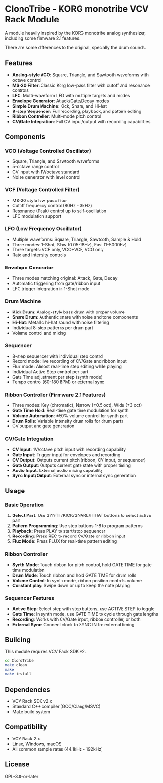 # ClonoTribe - KORG monotribe VCV Rack Module

A module heavily inspired by the KORG monotribe analog synthesizer, including some firmware 2.1 features.

There are some differences to the original, specially the drum sounds. 

## Features

- **Analog-style VCO**: Square, Triangle, and Sawtooth waveforms with octave control
- **MS-20 Filter**: Classic Korg low-pass filter with cutoff and resonance controls
- **LFO**: Multi-waveform LFO with  multiple targets and modes
- **Envelope Generator**: Attack/Gate/Decay modes
- **Simple Drum Machine**: Kick, Snare, and Hi-hat
- **8-step Sequencer**: Full recording, playback, and pattern editing
- **Ribbon Controller**: Multi-mode pitch control
- **CV/Gate Integration**: Full CV input/output with recording capabilities

## Components

### VCO (Voltage Controlled Oscillator)
- Square, Triangle, and Sawtooth waveforms
- 5-octave range control
- CV input with 1V/octave standard
- Noise generator with level control

### VCF (Voltage Controlled Filter) 
- MS-20 style low-pass filter
- Cutoff frequency control (80Hz - 8kHz)
- Resonance (Peak) control up to self-oscillation
- LFO modulation support

### LFO (Low Frequency Oscillator)
- Multiple waveforms: Square, Triangle, Sawtooth, Sample & Hold
- Three modes: 1-Shot, Slow (0.05-18Hz), Fast (1-5000Hz)
- Three targets: VCF only, VCO+VCF, VCO only
- Rate and Intensity controls

### Envelope Generator
- Three modes matching original: Attack, Gate, Decay
- Automatic triggering from gate/ribbon input
- LFO trigger integration in 1-Shot mode

### Drum Machine
- **Kick Drum**: Analog-style bass drum with proper volume
- **Snare Drum**: Authentic snare with noise and tone components
- **Hi-Hat**: Metallic hi-hat sound with noise filtering
- Individual 8-step patterns per drum part
- Volume control and mixing

### Sequencer
- 8-step sequencer with individual step control
- Record mode: live recording of CV/Gate and ribbon input
- Flux mode: Almost real-time step editing while playing
- Individual Active Step control per part
- Gate Time adjustment per step (synth mode)
- Tempo control (60-180 BPM) or external sync

### Ribbon Controller (Firmware 2.1 Features)
- Three modes: Key (chromatic), Narrow (±0.5 oct), Wide (±3 oct)
- **Gate Time Hold**: Real-time gate time modulation for synth
- **Volume Automation**: ±50% volume control for synth part
- **Drum Rolls**: Variable intensity drum rolls for drum parts
- CV output and gate generation

### CV/Gate Integration
- **CV Input**: 1V/octave pitch input with recording capability
- **Gate Input**: Trigger input for envelopes and recording
- **CV Output**: Outputs current pitch (ribbon, CV input, or sequencer)
- **Gate Output**: Outputs current gate state with proper timing
- **Audio Input**: External audio mixing capability
- **Sync Input/Output**: External sync or internal sync generation

## Usage

### Basic Operation
1. **Select Part**: Use SYNTH/KICK/SNARE/HIHAT buttons to select active part
2. **Pattern Programming**: Use step buttons 1-8 to program patterns
3. **Playback**: Press PLAY to start/stop sequencer
4. **Recording**: Press REC to record CV/Gate or ribbon input
5. **Flux Mode**: Press FLUX for real-time pattern editing

### Ribbon Controller
- **Synth Mode**: Touch ribbon for pitch control, hold GATE TIME for gate time modulation
- **Drum Mode**: Touch ribbon and hold GATE TIME for drum rolls
- **Volume Control**: In synth mode, ribbon position controls volume
- **Constant play**: Swipe down or up to keep the note playing

### Sequencer Features
- **Active Step**: Select step with step buttons, use ACTIVE STEP to toggle
- **Gate Time**: In synth mode, use GATE TIME to cycle through gate lengths
- **Recording**: Works with CV/Gate input, ribbon controller, or both
- **External Sync**: Connect clock to SYNC IN for external timing

## Building

This module requires VCV Rack SDK v2.

```bash
cd ClonoTribe
make clean
make
make install
```

## Dependencies

- VCV Rack SDK v2.x
- Standard C++ compiler (GCC/Clang/MSVC)
- Make build system

## Compatibility

- VCV Rack 2.x
- Linux, Windows, macOS
- All common sample rates (44.1kHz - 192kHz)

## License

GPL-3.0-or-later
